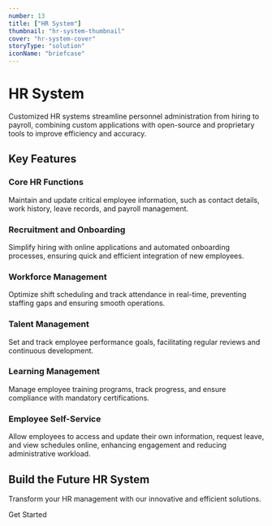 ```yaml
---
number: 13
title: ["HR System"]
thumbnail: "hr-system-thumbnail"
cover: "hr-system-cover"
storyType: "solution"
iconName: "briefcase"
---
```


# HR System

Customized HR systems streamline personnel administration from hiring to payroll, combining custom applications with open-source and proprietary tools to improve efficiency and accuracy.

## Key Features

### Core HR Functions

Maintain and update critical employee information, such as contact details, work history, leave records, and payroll management.

### Recruitment and Onboarding

Simplify hiring with online applications and automated onboarding processes, ensuring quick and efficient integration of new employees.

### Workforce Management

Optimize shift scheduling and track attendance in real-time, preventing staffing gaps and ensuring smooth operations.

### Talent Management

Set and track employee performance goals, facilitating regular reviews and continuous development.

### Learning Management

Manage employee training programs, track progress, and ensure compliance with mandatory certifications.

### Employee Self-Service

Allow employees to access and update their own information, request leave, and view schedules online, enhancing engagement and reducing administrative workload.

## Build the Future HR System

Transform your HR management with our innovative and efficient solutions.

Get Started
